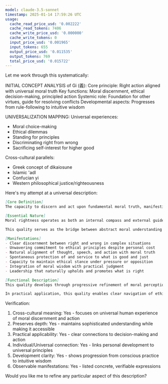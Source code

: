 ```yaml
---
model: claude-3.5-sonnet
timestamp: 2025-01-14 17:59:26 UTC
usage:
  cache_read_price_usd: '0.002222'
  cache_read_tokens: 7406
  cache_write_price_usd: '0.000000'
  cache_write_tokens: 0
  input_price_usd: '0.001965'
  input_tokens: 655
  output_price_usd: '0.011535'
  output_tokens: 769
  total_price_usd: '0.015722'
---
```


Let me work through this systematically:

INITIAL CONCEPT ANALYSIS of Gi (義):
Core principle: Right action aligned with universal moral truth
Key functions: Moral discernment, ethical decision-making, principled action
Systemic role: Foundation for other virtues, guide for resolving conflicts
Developmental aspects: Progresses from rule-following to intuitive wisdom

UNIVERSALIZATION MAPPING:
Universal experiences:
- Moral choice-making
- Ethical dilemmas
- Standing for principles
- Discriminating right from wrong
- Sacrificing self-interest for higher good

Cross-cultural parallels:
- Greek concept of dikaiosune
- Islamic 'adl
- Confucian yi
- Western philosophical justice/righteousness

Here's my attempt at a universal description:

```markdown
[Core Definition]
The capacity to discern and act upon fundamental moral truth, manifesting as the alignment of understanding, decision, and action with what is objectively right, regardless of personal cost or consequence. This quality enables clear moral perception and provides the courage to act on that perception.

[Essential Nature]
Moral rightness operates as both an internal compass and external guide, connecting individual consciousness to universal ethical principles. It manifests as a clear recognition of what ought to be done, combined with the conviction to act accordingly. Unlike mere rule-following or social conformity, this quality represents a direct perception of and commitment to moral truth, functioning as the foundation for authentic ethical behavior.

This quality serves as the bridge between abstract moral understanding and concrete action, transforming ethical insight into lived reality. It develops through the integration of moral wisdom, practical judgment, and character strength, ultimately enabling spontaneous right action in harmony with universal principles.

[Manifestations]
- Clear discernment between right and wrong in complex situations
- Unwavering commitment to ethical principles despite personal cost
- Natural alignment of thought, speech, and action with moral truth
- Spontaneous protection of and service to what is good and just
- Capacity to maintain ethical stance under pressure or opposition
- Integration of moral wisdom with practical judgment
- Leadership that naturally upholds and promotes what is right

[Functional Description]
This quality develops through progressive refinement of moral perception and strengthening of ethical conviction. Initially manifesting as conscious adherence to recognized principles, it evolves into direct intuitive recognition of moral truth. This development requires constant practice in discernment and decision-making, supported by reflection on experiences and outcomes, ultimately leading to spontaneous right action without internal conflict or hesitation.

In practical application, this quality enables clear navigation of ethical complexities, resolution of moral dilemmas, and maintenance of integrity under challenging circumstances. It manifests in leadership as natural moral authority, in relationships as trustworthiness and reliability, and in society as a stabilizing force promoting justice and ethical behavior. This quality serves as the foundation for all other virtues, providing the discernment necessary for their proper expression.
```

Verification:
1. Cross-cultural meaning: Yes - focuses on universal human experience of moral discernment and action
2. Preserves depth: Yes - maintains sophisticated understanding while making it accessible
3. Practical applicability: Yes - clear connections to decision-making and action
4. Individual/Universal connection: Yes - links personal development to universal principles
5. Development clarity: Yes - shows progression from conscious practice to intuitive wisdom
6. Observable manifestations: Yes - listed concrete, verifiable expressions

Would you like me to refine any particular aspect of this description?